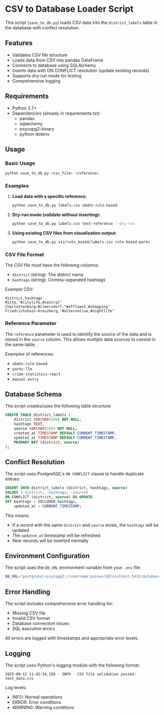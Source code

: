 # CSV to Database Loader Script

This script (`save_to_db.py`) loads CSV data into the `district_labels` table in the database with conflict resolution.

## Features

- Validates CSV file structure
- Loads data from CSV into pandas DataFrame
- Connects to database using SQLAlchemy
- Inserts data with ON CONFLICT resolution (update existing records)
- Supports dry-run mode for testing
- Comprehensive logging

## Requirements

- Python 3.7+
- Dependencies (already in requirements.txt):
  - pandas
  - sqlalchemy
  - psycopg2-binary
  - python-dotenv

## Usage

### Basic Usage

```bash
python save_to_db.py <csv_file> <reference>
```

### Examples

1. **Load data with a specific reference:**
   ```bash
   python save_to_db.py labels.csv ubahn-rule-based
   ```

2. **Dry-run mode (validate without inserting):**
   ```bash
   python save_to_db.py labels.csv test-reference --dry-run
   ```

3. **Using existing CSV files from visualization output:**
   ```bash
   python save_to_db.py viz/rule_based/labels.csv rule-based-parks
   ```

### CSV File Format

The CSV file must have the following columns:
- `district` (string): The district name
- `hashtags` (string): Comma-separated hashtags

Example CSV:
```csv
district,hashtags
Mitte,"#citylife,#central"
Charlottenburg-Wilmersdorf,"#affluent,#shopping"
Friedrichshain-Kreuzberg,"#alternative,#nightlife"
```

### Reference Parameter

The `reference` parameter is used to identify the source of the data and is stored in the `source` column. This allows multiple data sources to coexist in the same table.

Examples of references:
- `ubahn-rule-based`
- `parks-llm` 
- `crime-statistics-react`
- `manual-entry`

## Database Schema

The script creates/uses the following table structure:

```sql
CREATE TABLE district_labels (
    district VARCHAR(100) NOT NULL,
    hashtags TEXT,
    source VARCHAR(100) NOT NULL,
    created_at TIMESTAMP DEFAULT CURRENT_TIMESTAMP,
    updated_at TIMESTAMP DEFAULT CURRENT_TIMESTAMP,
    PRIMARY KEY (district, source)
);
```

## Conflict Resolution

The script uses PostgreSQL's `ON CONFLICT` clause to handle duplicate entries:

```sql
INSERT INTO district_labels (district, hashtags, source)
VALUES (:district, :hashtags, :source)
ON CONFLICT (district, source) DO UPDATE
SET hashtags = EXCLUDED.hashtags,
    updated_at = CURRENT_TIMESTAMP;
```

This means:
- If a record with the same `district` and `source` exists, the `hashtags` will be updated
- The `updated_at` timestamp will be refreshed
- New records will be inserted normally

## Environment Configuration

The script uses the `DB_URL` environment variable from your `.env` file:

```bash
DB_URL="postgresql+psycopg2://username:password@localhost:5432/database_name"
```

## Error Handling

The script includes comprehensive error handling for:
- Missing CSV file
- Invalid CSV format
- Database connection issues
- SQL execution errors

All errors are logged with timestamps and appropriate error levels.

## Logging

The script uses Python's logging module with the following format:
```
2025-09-12 11:42:54,158 - INFO - CSV file validation passed: test_data.csv
```

Log levels:
- INFO: Normal operations
- ERROR: Error conditions
- WARNING: Warning conditions